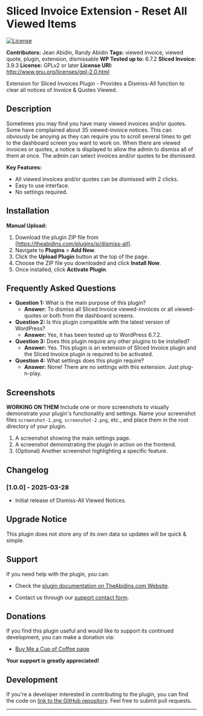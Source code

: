 # Sliced Invoice Extension - Reset All Viewed Items

[![License](https://img.shields.io/badge/license-GPL--2.0%2B-brightgreen.svg)](https://www.gnu.org/licenses/gpl-2.0.html)

**Contributors:** Jean Abidin, Randy Abidin
**Tags:** viewed invoice, viewed quote, plugin, extension, dismissable
**WP Tested up to:** 6.7.2
**Sliced Invoice:** 3.9.3
**License:** GPLv2 or later
**License URI:** <http://www.gnu.org/licenses/gpl-2.0.html>

Extension for Sliced Invoices Plugin - Provides a Dismiss-All function to clear all notices of Invoice & Quotes Viewed.

## Description

Sometimes you may find you have many viewed invoices and/or quotes. Some have complained about 35 viewed-invoice notices.  This can obviously be anoying as they can require you to scroll several times to get to the dashboard screen you want to work on.
When there are viewed invoices or quotes, a notice is displayed to allow the admin to dismiss all of them at once.  The admin can select invoices and/or quotes to be dismissed.  

**Key Features:**

* All viewed invoices and/or quotes can be dismissed with 2 clicks.
* Easy to use interface.
* No settings required.

## Installation

**Manual Upload:**

1. Download the plugin ZIP file from [https://theabidins.com/plugins/si/dismiss-all].
2. Navigate to **Plugins** > **Add New**.
3. Click the **Upload Plugin** button at the top of the page.
4. Choose the ZIP file you downloaded and click **Install Now**.
5. Once installed, click **Activate Plugin**.

## Frequently Asked Questions

* **Question 1:** What is the main purpose of this plugin?
  * **Answer:** To dismiss all Sliced Invoice viewed-invoices or all viewed-quotes or both from the dashboard screens.
* **Question 2:** Is this plugin compatible with the latest version of WordPress?
  * **Answer:** Yes, it has been tested up to WordPress 6.7.2.
* **Question 3:** Does this plugin require any other plugins to be installed?
  * **Answer:** Yes. This plugin is an extension of Sliced Invoice plugin and the Sliced Invoice plugin is required to be activated.
* **Question 4:** What settings does this plugin require?
  * **Answer:** None! There are no settings with this extension.  Just plug-n-play.

## Screenshots

**WORKING ON THEM** Include one or more screenshots to visually demonstrate your plugin's functionality and settings. Name your screenshot files `screenshot-1.png`, `screenshot-2.png`, etc., and place them in the root directory of your plugin.

1. A screenshot showing the main settings page.
2. A screenshot demonstrating the plugin in action on the frontend.
3. (Optional) Another screenshot highlighting a specific feature.

## Changelog

### [1.0.0] - 2025-03-28

* Initial release of Dismiss-All Viewed Notices.

## Upgrade Notice

This plugin does not store any of its own data so updates will be quick & simple.

## Support

If you need help with the plugin, you can:

* Check the [plugin documentation on TheAbidins.com Website](https://theabidins.com/).

* Contact us through our [support contact form](https://theabidins.com).

## Donations

If you find this plugin useful and would like to support its continued development, you can make a donation via:

* [Buy Me a Cup of Coffee page](https://theabidins.com/buy-me-a-cup-of-coffee/)

**Your support is greatly appreciated!**

## Development

If you're a developer interested in contributing to the plugin, you can find the code on [link to the GitHub repository](https://github.com/rlabidin/ab-si-dismiss-all-viewed). Feel free to submit pull requests.

---
